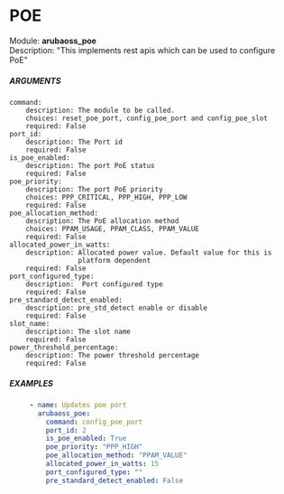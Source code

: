 # POE
Module: ****arubaoss_poe****  
Description:  "This implements rest apis which can be used to configure PoE"

##### ARGUMENTS
    command:
        description: The module to be called.
        choices: reset_poe_port, config_poe_port and config_poe_slot
        required: False
    port_id:
        description: The Port id
        required: False
    is_poe_enabled:
        description: The port PoE status
        required: False
    poe_priority:
        description: The port PoE priority
        choices: PPP_CRITICAL, PPP_HIGH, PPP_LOW
        required: False
    poe_allocation_method:
        description: The PoE allocation method
        choices: PPAM_USAGE, PPAM_CLASS, PPAM_VALUE
        required: False
    allocated_power_in_watts:
        description: Allocated power value. Default value for this is
                     platform dependent
        required: False
    port_configured_type:
        description:  Port configured type
        required: False
    pre_standard_detect_enabled:
        description: pre_std_detect enable or disable
        required: False
    slot_name:
        description: The slot name
        required: False
    power_threshold_percentage:
        description: The power threshold percentage
        required: False

##### EXAMPLES
```YAML
     - name: Updates poe port
       arubaoss_poe:
         command: config_poe_port
         port_id: 2
         is_poe_enabled: True
         poe_priority: "PPP_HIGH"
         poe_allocation_method: "PPAM_VALUE"
         allocated_power_in_watts: 15
         port_configured_type: ""
         pre_standard_detect_enabled: False
```